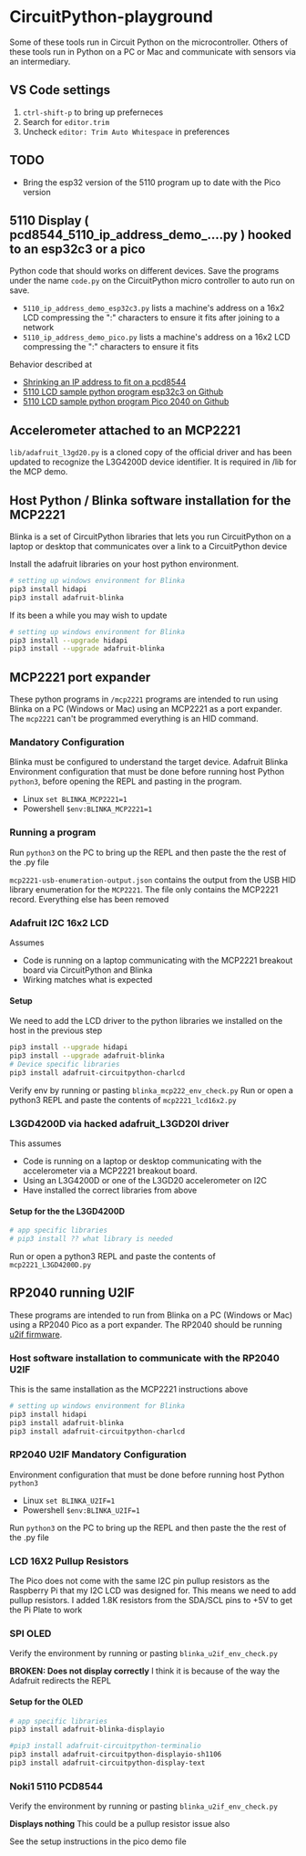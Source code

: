 # CircuitPython-playground

Some of these tools run in Circuit Python on the microcontroller.  Others of these tools run in Python on a PC or Mac and communicate with sensors via an intermediary.

## VS Code settings

1. `ctrl-shift-p` to bring up preferneces
1. Search for `editor.trim`
1. Uncheck `editor: Trim Auto Whitespace` in preferences

## TODO

* Bring the esp32 version of the 5110 program up to date with the Pico version

## 5110 Display ( pcd8544_5110_ip_address_demo_....py ) hooked to an esp32c3 or a pico

Python code that should works on different devices. Save the programs under the name `code.py` on the CircuitPython micro controller to auto run on save.

* `5110_ip_address_demo_esp32c3.py` lists a machine's address on a 16x2 LCD compressing the ":" characters to ensure it fits after joining to a network
* `5110_ip_address_demo_pico.py`    lists a machine's address on a 16x2 LCD compressing the ":" characters to ensure it fits

Behavior described at

* [Shrinking an IP address to fit on a pcd8544](https://joe.blog.freemansoft.com/2023/01/shrinking-ip-address-to-fit-on-pcd8544.html)
* [5110 LCD sample python program esp32c3 on Github](https://github.com/freemansoft/CircuitPython-playground/blob/main/pcd8544_5110_ip_address_demo_esp32c3.py)
* [5110 LCD sample python program Pico 2040 on Github](https://github.com/freemansoft/CircuitPython-playground/blob/main/pcd8544_5110_ip_address_demo_pico.py)

## Accelerometer attached to an MCP2221

`lib/adafruit_l3gd20.py` is a cloned copy of the official driver and has been updated to recognize the L3G4200D device identifier.  It is required in /lib for the MCP demo.

## Host Python / Blinka software installation for the MCP2221

Blinka is a set of CircuitPython libraries that lets you run CircuitPython on a laptop or desktop that communicates over a link to a CircuitPython device

Install the adafruit libraries on your host python environment.

```bash
# setting up windows environment for Blinka
pip3 install hidapi
pip3 install adafruit-blinka
```

If its been a while you may wish to update

```bash
# setting up windows environment for Blinka
pip3 install --upgrade hidapi
pip3 install --upgrade adafruit-blinka
```

## MCP2221 port expander

These python programs in `/mcp2221` programs are intended to run using Blinka on a PC (Windows or Mac) using an MCP2221 as a port expander.  The `mcp2221` can't be programmed everything is an HID command.

### Mandatory Configuration

Blinka must be configured to understand the target device. Adafruit Blinka Environment configuration that must be done before running host Python `python3`, before opening the REPL and pasting in the program.

* Linux `set BLINKA_MCP2221=1`
* Powershell `$env:BLINKA_MCP2221=1`

### Running a program

Run `python3` on the PC to bring up the REPL and then paste the the rest of the .py file

`mcp2221-usb-enumeration-output.json` contains the output from the USB HID library enumeration for the `MCP2221`.  The file only contains the MCP2221 record. Everything else has been removed

### Adafruit I2C 16x2 LCD

Assumes

* Code is running on a laptop communicating with the MCP2221 breakout board via CircuitPython and Blinka
* Wirking matches what is expected

#### Setup

We need to add the LCD driver to the python libraries we installed on the host in the previous step

```bash
pip3 install --upgrade hidapi
pip3 install --upgrade adafruit-blinka
# Device specific libraries
pip3 install adafruit-circuitpython-charlcd
```

Verify env by running or pasting `blinka_mcp222_env_check.py`
Run or open a python3 REPL and paste the contents of `mcp2221_lcd16x2.py`

### L3GD4200D via hacked adafruit_L3GD20I driver

This assumes

* Code is running on a laptop or desktop communicating with the accelerometer via a MCP2221 breakout board.
* Using an L3G4200D or one of the L3GD20 accelerometer on I2C
* Have installed the correct libraries from above

#### Setup for the the L3GD4200D

```bash
# app specific libraries
# pip3 install ?? what library is needed
```

Run or open a python3 REPL and paste the contents of `mcp2221_L3GD4200D.py`

## RP2040 running U2IF

These programs are intended to run from Blinka on a PC (Windows or Mac) using a RP2040 Pico as a port expander.  The RP2040 should be running [u2if firmware](https://github.com/execuc/u2if).

### Host software installation to communicate with the RP2040 U2IF

This is the same installation as the MCP2221 instructions above

```bash
# setting up windows environment for Blinka
pip3 install hidapi
pip3 install adafruit-blinka
pip3 install adafruit-circuitpython-charlcd
```


### RP2040 U2IF Mandatory Configuration

Environment configuration that must be done before running host Python `python3`

* Linux `set BLINKA_U2IF=1`
* Powershell `$env:BLINKA_U2IF=1`

Run `python3` on the PC to bring up the REPL and then paste the the rest of the .py file

### LCD 16X2 Pullup Resistors

The Pico does not come with the same I2C pin pullup resistors as the Raspberry Pi that my I2C LCD was designed for.  This means we need to add pullup resistors.  I added 1.8K resistors from the SDA/SCL pins to +5V to get the Pi Plate to work

### SPI OLED

Verify the environment by running or pasting `blinka_u2if_env_check.py`

**BROKEN: Does not display correctly** I think it is because of the way the Adafruit redirects the REPL

#### Setup for the OLED

```bash
# app specific libraries
pip3 install adafruit-blinka-displayio

#pip3 install adafruit-circuitpython-terminalio
pip3 install adafruit-circuitpython-displayio-sh1106
pip3 install adafruit-circuitpython-display-text
```

### Noki1 5110 PCD8544

Verify the environment by running or pasting `blinka_u2if_env_check.py`

**Displays nothing** This could be a pullup resistor issue also

See the setup instructions in the pico demo file

